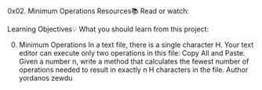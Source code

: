 0x02. Minimum Operations
Resources📚
Read or watch:

Learning Objectives💡
What you should learn from this project:

0. Minimum Operations
In a text file, there is a single character H. Your text editor can execute only two operations in this file: Copy All and Paste. Given a number n, write a method that calculates the fewest number of operations needed to result in exactly n H characters in the file.
Author
yordanos zewdu
